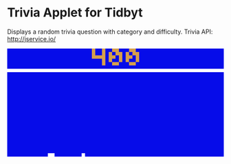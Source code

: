 # Trivia Applet for Tidbyt

Displays a random trivia question with category and difficulty.
Trivia API: http://jservice.io/

![Trivia Applet for Tidbyt](trivia.gif)
